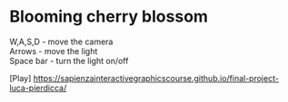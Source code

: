 # Blooming cherry blossom

W,A,S,D 	- move the camera  
Arrows 		- move the light  
Space bar	- turn the light on/off  

[Play] https://sapienzainteractivegraphicscourse.github.io/final-project-luca-pierdicca/